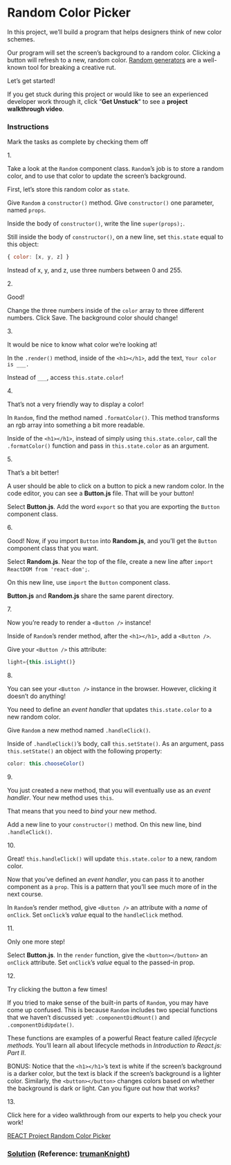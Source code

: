 # Random Color Picker

In this project, we’ll build a program that helps designers think of new
color schemes.

Our program will set the screen’s background to a random color. Clicking
a button will refresh to a new, random color.
<a href="https://en.wikipedia.org/wiki/Oblique_Strategies"
class="e14vpv2g1 gamut-xro1w8-ResetElement-Anchor-AnchorBase e1bhhzie0"
target="_blank" rel="noopener">Random generators</a> are a well-known
tool for breaking a creative rut.

Let’s get started!

If you get stuck during this project or would like to see an experienced
developer work through it, click “**Get Unstuck**“ to see a **project
walkthrough video**.

### Instructions

Mark the tasks as complete by checking them off

1\.

Take a look at the `Random` component class. `Random`’s job is to store
a random color, and to use that color to update the screen’s background.

First, let’s store this random color as `state`.

Give `Random` a `constructor()` method. Give `constructor()` one
parameter, named `props`.

Inside the body of `constructor()`, write the line `super(props);`.

Still inside the body of `constructor()`, on a new line, set
`this.state` equal to this object:

``` jsx
{ color: [x, y, z] }
```

Instead of x, y, and z, use three numbers between 0 and 255.

2\.

Good!

Change the three numbers inside of the `color` array to three different
numbers. Click Save. The background color should change!

3\.

It would be nice to know what color we’re looking at!

In the `.render()` method, inside of the `<h1></h1>`, add the text,
`Your color is ___.`

Instead of `___`, access `this.state.color`!

4\.

That’s not a very friendly way to display a color!

In `Random`, find the method named `.formatColor()`. This method
transforms an rgb array into something a bit more readable.

Inside of the `<h1></h1>`, instead of simply using `this.state.color`,
call the `.formatColor()` function and pass in `this.state.color` as an
argument.

5\.

That’s a bit better!

A user should be able to click on a button to pick a new random color.
In the code editor, you can see a **Button.js** file. That will be your
button!

Select **Button.js**. Add the word `export` so that you are exporting
the `Button` component class.

6\.

Good! Now, if you import `Button` into **Random.js**, and you’ll get the
`Button` component class that you want.

Select **Random.js**. Near the top of the file, create a new line after
`import ReactDOM from 'react-dom';`.

On this new line, use `import` the `Button` component class.

**Button.js** and **Random.js** share the same parent directory.

7\.

Now you’re ready to render a `<Button />` instance!

Inside of `Random`’s render method, after the `<h1></h1>`, add a
`<Button />`.

Give your `<Button />` this attribute:

``` jsx
light={this.isLight()}
```

8\.

You can see your `<Button />` instance in the browser. However, clicking
it doesn’t do anything!

You need to define an *event handler* that updates `this.state.color` to
a new random color.

Give `Random` a new method named `.handleClick()`.

Inside of `.handleClick()`’s body, call `this.setState()`. As an
argument, pass `this.setState()` an object with the following property:

``` jsx
color: this.chooseColor()
```

9\.

You just created a new method, that you will eventually use as an *event
handler*. Your new method uses `this`.

That means that you need to *bind* your new method.

Add a new line to your `constructor()` method. On this new line, bind
`.handleClick()`.

10\.

Great! `this.handleClick()` will update `this.state.color` to a new,
random color.

Now that you’ve defined an *event handler*, you can pass it to another
component as a `prop`. This is a pattern that you’ll see much more of in
the next course.

In `Random`’s render method, give `<Button />` an attribute with a
*name* of `onClick`. Set `onClick`’s *value* equal to the `handleClick`
method.

11\.

Only one more step!

Select **Button.js**. In the `render` function, give the
`<button></button>` an `onClick` attribute. Set `onClick`’s *value*
equal to the passed-in prop.

12\.

Try clicking the button a few times!

If you tried to make sense of the built-in parts of `Random`, you may
have come up confused. This is because `Random` includes two special
functions that we haven’t discussed yet: `.componentDidMount()` and
`.componentDidUpdate()`.

These functions are examples of a powerful React feature called
*lifecycle methods.* You’ll learn all about lifecycle methods in
*Introduction to React.js: Part II*.

BONUS: Notice that the `<h1></h1>`’s text is white if the screen’s
background is a darker color, but the text is black if the screen’s
background is a lighter color. Similarly, the `<button></button>`
changes colors based on whether the background is dark or light. Can you
figure out how that works?

13\.

Click here for a video walkthrough from our experts to help you check
your work!

[REACT Project Random Color
Picker](https://www.youtube.com/watch?v=tiH5WiA5I2E)

### [Solution](https://datttrian-random-color.netlify.app) (Reference: [trumanKnight](https://github.com/trumanKnight/react-random-color-picker))
